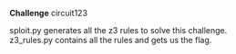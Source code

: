 **Challenge** circuit123  
  
sploit.py generates all the z3 rules to solve this challenge.  
z3_rules.py contains all the rules and gets us the flag.
